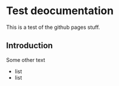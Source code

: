 # Test deocumentation

This is a test of the github pages stuff.

## Introduction

Some other text

* list
* list

